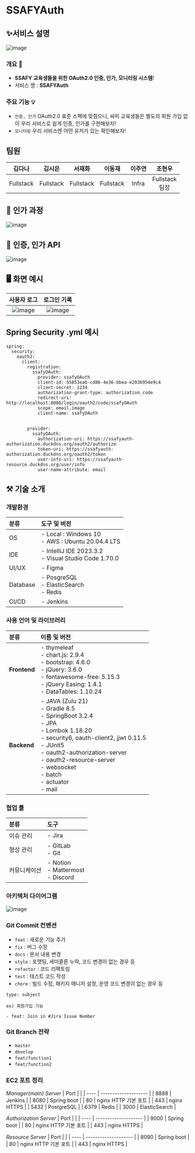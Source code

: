 # SSAFYAuth

## ✨서비스 설명

![image](https://github.com/louis-cho/SSAFYOAuth/assets/38391852/f14c53b6-1ed3-48f1-a83c-b736e6d03e3b)

### 개요 🧾

- **SSAFY 교육생들을 위한 OAuth2.0 인증, 인가, 모니터링 시스템**!
- 서비스 명 : **SSAFYAuth**

### 주요 기능 💡

- `인증, 인가` OAuth2.0 표준 스펙에 맞췄으니, 싸피 교육생들은 별도의 회원 가입 없이 우리 서비스로 쉽게 인증, 인가를 구현해보자!
- `모니터링` 우리 서비스엔 어떤 유저가 있는 확인해보자!

## 팀원

| **김다나** | **김시은** | **서재화** | **이동재** | **이주연** |     **조현우**      |
| :--------: | :--------: | :--------: | :--------: | :--------: | :-----------------: |
| Fullstack  | Fullstack  | Fullstack  | Fullstack  |   Infra    | Fullstack <br> 팀장 |

## 🔎 인가 과정

![image](https://github.com/louis-cho/SSAFYOAuth/assets/38391852/d729e6f0-4733-4ef5-ba8b-b771d61ab096)

## 🔎 인증, 인가 API

![image](https://github.com/louis-cho/SSAFYOAuth/assets/38391852/a4e06c12-4c70-43e3-aa39-f2b94ff7e668)

## 🖥️ 화면 예시

|                                            **사용자 로그**                                             |                                            **로그인 기록**                                             |
| :----------------------------------------------------------------------------------------------------: | :----------------------------------------------------------------------------------------------------: |
| ![image](https://github.com/louis-cho/SSAFYOAuth/assets/38391852/b73a0a68-2514-4e86-9d76-3ab22115c7d9) | ![image](https://github.com/louis-cho/SSAFYOAuth/assets/38391852/4b1d241f-4d32-46cb-94aa-d2a539215731) |

## Spring Security .yml 예시

```
spring:
  security:
    oauth2:
      client:
        registration:
          ssafyOAuth:
            provider: ssafyOAuth
            client-id: 55853ea6-cd86-4e36-bbea-e2036954e9c4
            client-secret: 1234
            authorization-grant-type: authorization_code
            redirect-uri: http://localhost:8080/login/oauth2/code/ssafyOAuth
            scope: email,image
            client-name: ssafyOAuth


        provider:
          ssafyOAuth:
            authorization-uri: https://ssafyauth-authorization.duckdns.org/oauth2/authorize
            token-uri: https://ssafyauth-authorization.duckdns.org/oauth2/token
            user-info-uri: https://ssafyauth-resource.duckdns.org/user/info
            user-name-attribute: email
```

## ⚒️ 기술 소개

### 개발환경

| 분류     | 도구 및 버전                                             |
| :------- | :------------------------------------------------------- |
| OS       | - Local : Windows 10 <br> - AWS : Ubuntu 20.04.4 LTS     |
| IDE      | - IntelliJ IDE 2023.3.2 <br> - Visual Studio Code 1.70.0 |
| UI/UX    | - Figma                                                  |
| Database | - PosgreSQL <br> - ElasticSearch <br> - Redis            |
| CI/CD    | - Jenkins                                                |

### 사용 언어 및 라이브러리

| 분류         | 이름 및 버전                                                                                                                                                                                                                                                                      |
| :----------- | :-------------------------------------------------------------------------------------------------------------------------------------------------------------------------------------------------------------------------------------------------------------------------------- |
| **Frontend** | - thymeleaf <br> - chart.js: 2.9.4 <br> - bootstrap: 4.6.0 <br> - jQuery: 3.6.0 <br> - fontawesome-free: 5.15.3 <br> - jQuery Easing: 1.4.1 <br> - DataTables: 1.10.24                                                                                                            |
| **Backend**  | - JAVA (Zulu 21) <br> - Gradle 8.5 <br> - SpringBoot 3.2.4 <br> - JPA <br> - Lombok 1.18.20 <br> - security6, oauth-client2, jjwt 0.11.5 <br> - JUnit5 <br> - oauth2-authorization-server <br> - oauth2-resource-server <br> - websocket <br> - batch <br> - actuator <br> - mail |

### 협업 툴

| 분류         | 도구                                      |
| :----------- | :---------------------------------------- |
| 이슈 관리    | - Jira                                    |
| 형상 관리    | - GitLab <br> - Git                       |
| 커뮤니케이션 | - Notion <br> - Mattermost <br> - Discord |

### 아키텍처 다이어그램

![image](https://github.com/louis-cho/SSAFYOAuth/assets/38391852/d1c1f44e-bc09-470f-8a9f-5633e82929dc)

### Git Commit 컨벤션

- `feat` : 새로운 기능 추가
- `fix` : 버그 수정
- `docs` : 문서 내용 변경
- `style` : 포맷팅, 세미콜론 누락, 코드 변경이 없는 경우 등
- `refactor` : 코드 리팩토링
- `test` : 테스트 코드 작성
- `chore` : 빌드 수정, 패키지 매니저 설정, 운영 코드 변경이 없는 경우 등

```
type: subject

ex) 회원가입 기능

- feat: Join in #Jira Issue Number
```

### Git Branch 전략

- `master`
- `develop`
- `feat/function1`
- `feat/function2`

### EC2 포트 정리

_Manager(main) Server_
| Port | |
| ---- | -------------------- |
| 8888 | Jenkins |
| 8080 | Spring boot |
| 80 | nginx HTTP 기본 포트 |
| 443 | nginx HTTPS |
| 5432 | PostgreSQL |
| 6379 | Redis |
| 3000 | ElasticSearch |

_Authorization Server_
| Port | |
| ---- | -------------------- |
| 9000 | Spring boot |
| 80 | nginx HTTP 기본 포트 |
| 443 | nginx HTTPS |

_Resource Server_
| Port | |
| ---- | -------------------- |
| 8090 | Spring boot |
| 80 | nginx HTTP 기본 포트 |
| 443 | nginx HTTPS |
